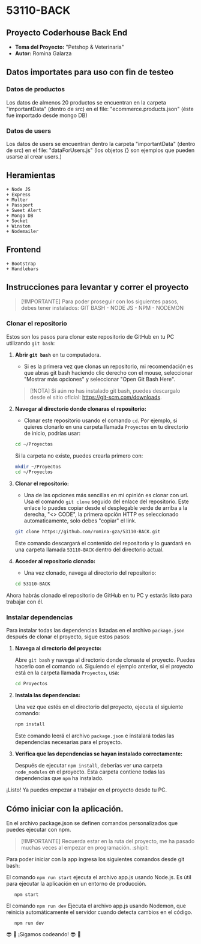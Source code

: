 # 53110-BACK

## Proyecto Coderhouse Back End
 - **Tema del Proyecto:** "Petshop & Veterinaria"
 - **Autor:** Romina Galarza

## Datos importates para uso con fin de testeo
### Datos de productos
Los datos de almenos 20 productos se encuentran en la carpeta "importantData" (dentro de src) en el file: "ecommerce.products.json" (éste fue importado desde mongo DB)
### Datos de users
Los datos de users se encuentran dentro la carpeta "importantData" (dentro de src) en el file: "dataForUsers.js" (los objetos {} son ejemplos que pueden usarse al crear users.)

## Heramientas
    + Node JS
    + Express
    + Multer
    + Passport
    + Sweet Alert
    + Mongo DB
    + Socket
    + Winston
    + Nodemailer

## Frontend
    + Bootstrap
    + Handlebars

## Instrucciones para levantar y correr el proyecto

> [!IMPORTANTE]
> Para poder proseguir con los siguientes pasos, debes tener instalados: 
> GIT BASH - NODE JS - NPM - NODEMON

### Clonar el repositorio
Estos son los pasos para clonar este repositorio de GitHub en tu PC utilizando `git bash`:

1. **Abrir `git bash`** en tu computadora.
   - Si es la primera vez que clonas un repositorio, mi recomendación es que abras git bash haciendo clic derecho con el mouse, seleccionar "Mostrar más opciones" y seleccionar "Open Git Bash Here". 
   > [!NOTA]
   > Si aún no has instalado git bash, puedes descargalo desde el sitio oficial: https://git-scm.com/downloads.

2. **Navegar al directorio donde clonaras el repositorio:**
   - Clonar este repositorio usando el comando `cd`. Por ejemplo, si quieres clonarlo en una carpeta llamada `Proyectos` en tu directorio de inicio, podrías usar:

   ```bash
   cd ~/Proyectos
   ```

   Si la carpeta no existe, puedes crearla primero con:

   ```bash
   mkdir ~/Proyectos
   cd ~/Proyectos
   ```

3. **Clonar el repositorio:**
   - Una de las opciones más sencillas en mi opinión es clonar con url. Usa el comando `git clone` seguido del enlace del repositorio. Este enlace lo puedes copiar desde el desplegable verde de arriba a la derecha, "<> CODE", la primera opción HTTP es seleccionado automaticamente, solo debes "copiar" el link.

   ```bash
   git clone https://github.com/romina-gza/53110-BACK.git
   ```

   Este comando descargará el contenido del repositorio y lo guardará en una carpeta llamada `53110-BACK` dentro del directorio actual.

4. **Acceder al repositorio clonado:**
   - Una vez clonado, navega al directorio del repositorio:

   ```bash
   cd 53110-BACK
   ```

Ahora habrás clonado el repositorio de GitHub en tu PC y estarás listo para trabajar con él.

### Instalar dependencias

Para instalar todas las dependencias listadas en el archivo `package.json` después de clonar el proyecto, sigue estos pasos:

1. **Navega al directorio del proyecto:**

   Abre `git bash` y navega al directorio donde clonaste el proyecto. Puedes hacerlo con el comando `cd`. Siguiendo el ejemplo anterior, si el proyecto está en la carpeta llamada `Proyectos`, usa:

   ```bash
   cd Proyectos
   ```

2. **Instala las dependencias:**

   Una vez que estés en el directorio del proyecto, ejecuta el siguiente comando:

   ```bash
   npm install
   ```

   Este comando leerá el archivo `package.json` e instalará todas las dependencias necesarias para el proyecto.

3. **Verifica que las dependencias se hayan instalado correctamente:**

   Después de ejecutar `npm install`, deberías ver una carpeta `node_modules` en el proyecto. Esta carpeta contiene todas las dependencias que `npm` ha instalado.

¡Listo! Ya puedes empezar a trabajar en el proyecto desde tu PC.

## Cómo iniciar con la aplicación.
En el archivo package.json se definen comandos personalizados que puedes ejecutar con npm.

> [!IMPORTANTE]
> Recuerda estar en la ruta del proyecto, me ha pasado muchas veces al empezar en programación. :shipit:

Para poder iniciar con la app ingresa los siguientes comandos desde git bash:

El comando `npm run start` ejecuta el archivo app.js usando Node.js. Es útil para ejecutar la aplicación en un entorno de producción.
```
   npm start
```

El comando `npm run dev` Ejecuta el archivo app.js usando Nodemon, que reinicia automáticamente el servidor cuando detecta cambios en el código. 
```
   npm run dev
```
:sunglasses: :call_me_hand: ¡Sigamos codeando! :sunglasses: :call_me_hand:

